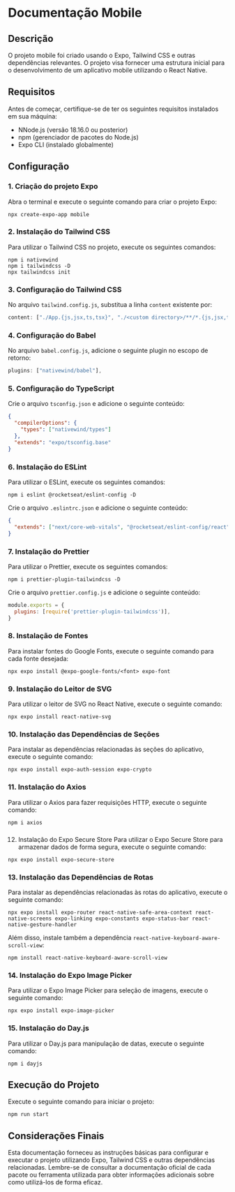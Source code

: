 # Documentação Mobile

## Descrição
O projeto mobile foi criado usando o Expo, Tailwind CSS e outras dependências relevantes. O projeto visa fornecer uma estrutura inicial para o desenvolvimento de um aplicativo mobile utilizando o React Native.

## Requisitos
Antes de começar, certifique-se de ter os seguintes requisitos instalados em sua máquina:
- NNode.js (versão 18.16.0 ou posterior)
- npm (gerenciador de pacotes do Node.js)
- Expo CLI (instalado globalmente)

## Configuração

### 1. Criação do projeto Expo
Abra o terminal e execute o seguinte comando para criar o projeto Expo:
```
npx create-expo-app mobile
```

### 2. Instalação do Tailwind CSS
Para utilizar o Tailwind CSS no projeto, execute os seguintes comandos:
```
npm i nativewind
npm i tailwindcss -D
npx tailwindcss init
```

### 3. Configuração do Tailwind CSS
No arquivo `tailwind.config.js`, substitua a linha `content` existente por:
```javascript
content: ["./App.{js,jsx,ts,tsx}", "./<custom directory>/**/*.{js,jsx,ts,tsx}"],
```

### 4. Configuração do Babel
No arquivo `babel.config.js`, adicione o seguinte plugin no escopo de retorno:
```javascript
plugins: ["nativewind/babel"],
```

### 5. Configuração do TypeScript
Crie o arquivo `tsconfig.json` e adicione o seguinte conteúdo:
```json
{
  "compilerOptions": {
    "types": ["nativewind/types"]
  },
  "extends": "expo/tsconfig.base"
}
```

### 6. Instalação do ESLint
Para utilizar o ESLint, execute os seguintes comandos:
```
npm i eslint @rocketseat/eslint-config -D
```
Crie o arquivo `.eslintrc.json` e adicione o seguinte conteúdo:
```json
{
  "extends": ["next/core-web-vitals", "@rocketseat/eslint-config/react"]
}
```

### 7. Instalação do Prettier
Para utilizar o Prettier, execute os seguintes comandos:
```
npm i prettier-plugin-tailwindcss -D
```
Crie o arquivo `prettier.config.js` e adicione o seguinte conteúdo:
```javascript
module.exports = {
  plugins: [require('prettier-plugin-tailwindcss')],
}
```

### 8. Instalação de Fontes
Para instalar fontes do Google Fonts, execute o seguinte comando para cada fonte desejada:
```
npx expo install @expo-google-fonts/<font> expo-font
```

### 9. Instalação do Leitor de SVG
Para utilizar o leitor de SVG no React Native, execute o seguinte comando:
```
npx expo install react-native-svg
```

### 10. Instalação das Dependências de Seções
Para instalar as dependências relacionadas às seções do aplicativo, execute o seguinte comando:
```
npx expo install expo-auth-session expo-crypto
```

### 11. Instalação do Axios
Para utilizar o Axios para fazer requisições HTTP, execute o seguinte comando:
```
npm i axios
```

### 

12. Instalação do Expo Secure Store
Para utilizar o Expo Secure Store para armazenar dados de forma segura, execute o seguinte comando:
```
npx expo install expo-secure-store
```

### 13. Instalação das Dependências de Rotas
Para instalar as dependências relacionadas às rotas do aplicativo, execute o seguinte comando:
```
npx expo install expo-router react-native-safe-area-context react-native-screens expo-linking expo-constants expo-status-bar react-native-gesture-handler
```
Além disso, instale também a dependência `react-native-keyboard-aware-scroll-view`:
```
npm install react-native-keyboard-aware-scroll-view
```

### 14. Instalação do Expo Image Picker
Para utilizar o Expo Image Picker para seleção de imagens, execute o seguinte comando:
```
npx expo install expo-image-picker
```

### 15. Instalação do Day.js
Para utilizar o Day.js para manipulação de datas, execute o seguinte comando:
```
npm i dayjs
```

## Execução do Projeto
Execute o seguinte comando para iniciar o projeto:
```
npm run start
```

## Considerações Finais
Esta documentação forneceu as instruções básicas para configurar e executar o projeto utilizando Expo, Tailwind CSS e outras dependências relacionadas. Lembre-se de consultar a documentação oficial de cada pacote ou ferramenta utilizada para obter informações adicionais sobre como utilizá-los de forma eficaz.
